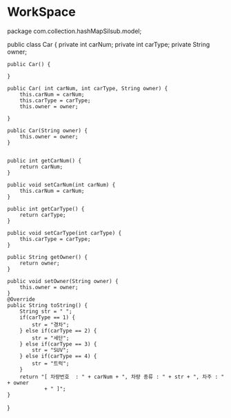 # WorkSpace
package com.collection.hashMapSilsub.model;

public class Car {
	private int carNum;
	private int carType;
	private String owner;
	
	public Car() {
		
	}

	public Car( int carNum, int carType, String owner) {
		this.carNum = carNum;
		this.carType = carType;
		this.owner = owner;
	
	}
	
	public Car(String owner) {
		this.owner = owner;
	}


	public int getCarNum() {
		return carNum;
	}

	public void setCarNum(int carNum) {
		this.carNum = carNum;
	}

	public int getCarType() {
		return carType;
	}

	public void setCarType(int carType) {
		this.carType = carType;
	}

	public String getOwner() {
		return owner;
	}

	public void setOwner(String owner) {
		this.owner = owner;
	}
	@Override
	public String toString() {
		String str = " ";
		if(carType == 1) {
			str = "경차";
		} else if(carType == 2) {
			str = "세단";
		} else if(carType == 3) {
			str = "SUV";
		} else if(carType == 4) {
			str = "트럭";
		}
		return "[ 차량번호  : " + carNum + ", 차량 종류 : " + str + ", 차주 : " + owner
				+ " ]";
	}
}

